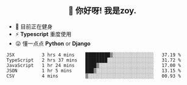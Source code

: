 <h2 align="center">👋 你好呀! 我是zoy.</h2>

- 🤔 目前正在健身
- ⚡ **Typescript** 重度使用
- 😜 懂一点点 **Python** or **Django**






<!--
**l-zoy/l-zoy** is a ✨ _special_ ✨ repository because its `README.md` (this file) appears on your GitHub profile.

Here are some ideas to get you started:

- 🔭 I’m currently working on ...
- 🌱 I’m currently learning ...
- 👯 I’m looking to collaborate on ...
- 🤔 I’m looking for help with ...
- 💬 Ask me about ...
- 📫 How to reach me: ...
- 😄 Pronouns: ...
- ⚡ Fun fact: ...
-->

<!--START_SECTION:waka-->
```text
JSX          3 hrs 4 mins    █████████▒░░░░░░░░░░░░░░░   37.19 % 
TypeScript   2 hrs 37 mins   ████████░░░░░░░░░░░░░░░░░   31.72 % 
JavaScript   1 hr 24 mins    ████▒░░░░░░░░░░░░░░░░░░░░   17.00 % 
JSON         1 hr 5 mins     ███▒░░░░░░░░░░░░░░░░░░░░░   13.15 % 
CSV          4 mins          ▒░░░░░░░░░░░░░░░░░░░░░░░░   00.93 % 
```
<!--END_SECTION:waka-->
